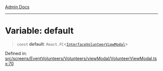 [Admin Docs](/)

***

# Variable: default

> `const` **default**: `React.FC`\<[`InterfaceVolunteerViewModal`](screens\EventVolunteers\Volunteers\viewModal\VolunteerViewModal\README\interfaces\InterfaceVolunteerViewModal.md)\>

Defined in: [src/screens/EventVolunteers/Volunteers/viewModal/VolunteerViewModal.tsx:70](https://github.com/PalisadoesFoundation/talawa-admin/blob/main/src/screens/EventVolunteers/Volunteers/viewModal/VolunteerViewModal.tsx#L70)
